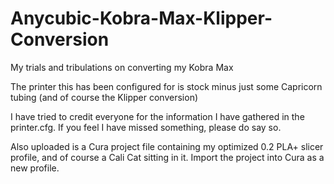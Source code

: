# Anycubic-Kobra-Max-Klipper-Conversion
My trials and tribulations on converting my Kobra Max

The printer this has been configured for is stock minus just some Capricorn tubing (and of course the Klipper conversion)

I have tried to credit everyone for the information I have gathered in the printer.cfg. If you feel I have missed something, please do say so.

Also uploaded is a Cura project file containing my optimized 0.2 PLA+ slicer profile, and of course a Cali Cat sitting in it. Import the project into Cura as a new profile.
